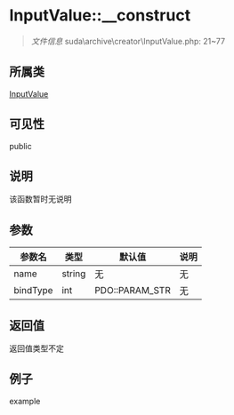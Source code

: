 # InputValue::__construct



> *文件信息* suda\archive\creator\InputValue.php: 21~77

## 所属类 

[InputValue](../InputValue.md)

## 可见性

 public 

## 说明

该函数暂时无说明


## 参数


| 参数名 | 类型 | 默认值 | 说明 |
|--------|-----|-------|-------|
| name |  string | 无 | 无 |
| bindType |  int | PDO::PARAM_STR | 无 |



## 返回值

返回值类型不定


## 例子

example